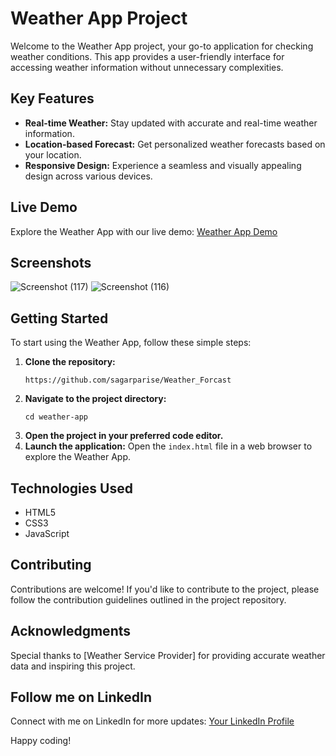 # Weather App Project

Welcome to the Weather App project, your go-to application for checking weather conditions. This app provides a user-friendly interface for accessing weather information without unnecessary complexities.

## Key Features
- **Real-time Weather:** Stay updated with accurate and real-time weather information.
- **Location-based Forecast:** Get personalized weather forecasts based on your location.
- **Responsive Design:** Experience a seamless and visually appealing design across various devices.

## Live Demo
Explore the Weather App with our live demo: [Weather App Demo](https://your-weather-app-demo-url.com)

## Screenshots
![Screenshot (117)](https://github.com/sagarparise/Weather_Forcast/assets/141607123/c520223f-d423-4b89-b182-cbb5640e16f7)
![Screenshot (116)](https://github.com/sagarparise/Weather_Forcast/assets/141607123/9704c9a9-4f49-4496-a911-939c59886a40)

## Getting Started
To start using the Weather App, follow these simple steps:
1. **Clone the repository:**
    ```
   https://github.com/sagarparise/Weather_Forcast
    ```
2. **Navigate to the project directory:**
    ```
    cd weather-app
    ```
3. **Open the project in your preferred code editor.**
4. **Launch the application:**
    Open the `index.html` file in a web browser to explore the Weather App.

## Technologies Used
- HTML5
- CSS3
- JavaScript

## Contributing
Contributions are welcome! If you'd like to contribute to the project, please follow the contribution guidelines outlined in the project repository.

## Acknowledgments
Special thanks to [Weather Service Provider] for providing accurate weather data and inspiring this project.

## Follow me on LinkedIn
Connect with me on LinkedIn for more updates: [Your LinkedIn Profile]([https://www.linkedin.com/in/your-linkedin-profile/](https://www.linkedin.com/in/sagar-parise-1b68b21a3/)https://www.linkedin.com/in/sagar-parise-1b68b21a3/)

Happy coding!

